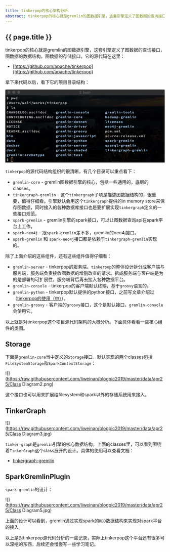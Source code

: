 ```yaml
---
title: tinkerpop的核心架构分析
abstract: tinkerpop的核心就是gremlin的图数据引擎，这套引擎定义了图数据的查询接口，图数据的数据结构，图数据的存储接口。
---
```


## {{ page.title }}

tinkerpop的核心就是gremlin的图数据引擎，这套引擎定义了图数据的查询接口，图数据的数据结构，图数据的存储接口。它的源代码在这里：

* [https://github.com/apache/tinkerpop](https://github.com/apache/tinkerpop) 

拿下来代码以后，看下它的项目目录结构：

![](https://raw.githubusercontent.com/liweinan/blogpic2019/master/data/apr25/79959A22-9C69-4EDD-B2C6-C6DC8326FA0A.png)

`tinkerpop`的源代码结构组织的很清晰，有几个目录可以重点看下：

* `gremlin-core` - gremlin图数据引擎的核心，包括一些通用的，底层的classes。
* `tinkergraph-gremlin` - 这个`tinkergraph`子项是描述图数据结构的，很重要，值得仔细看。引擎默认会用这个`tinkergraph`提供的in memory store来保存图数据，同时接入的各种数据库接口也是要扩展实现`tinkergraph`定义的一些接口规范。
* `spark-gremlin` - gremlin引擎的spark接口，可以让图数据查询api在spark平台上工作。
* `spark-neo4j` - 跟`spark-gremlin`差不多，gremlin的neo4j接口。
* `spark-gremlin` 和 `spark-neo4j`接口都是依赖于`tinkergraph-gremlin`实现的。

除了上面介绍的这些组件，还有这些组件值得仔细看：

* `gremlin-server` - tinkerpop的服务端。`tinkerpop`的整体设计拆分成客户端与服务端，服务端负责接收图数据的增删改查的请求。拆成服务端与客户端是为的是部署的可扩展性，服务端背后再去接入各种数据平台。
* `gremlin-console` - tinkerpop的客户端默认终端，基于`groovy`语言的。
* `gremlin-python` - tinkerpop默认提供的python接口，之前写文章介绍过（[tinkerpop的使用（中）](http://weinan.io/2019/04/04/tinkerpop.html)）。
* `gremlin-groovy` - 客户端的`groovy`接口，这个是默认接口，`gremlin-console`会使用它。

以上就是对tinkerpop这个项目源代码架构的大概分析。下面具体看看一些核心组件的类图。

## Storage

下面是`gremlin-core`当中定义的`Storage`接口。默认实现的两个classes包括`FileSystemStorage`和`SparkContextStorage`：

![](https://raw.githubusercontent.com/liweinan/blogpic2019/master/data/apr25/Class Diagram2.png)

这个接口也可以用来扩展给filesystem和spark以外的存储系统用来接入。

## TinkerGraph

![](https://raw.githubusercontent.com/liweinan/blogpic2019/master/data/apr25/Class Diagram3.jpg)

`tinker-graph`是`gremlin`引擎的核心数据结构。上面的classes里，可以看到围绕着`TinkerGraph`这个class展开的设计。具体的使用可以查看文档：

* [tinkergraph-gremlin](http://tinkerpop.apache.org/docs/current/reference/#tinkergraph-gremlin)

## SparkGremlinPlugin

`spark-gremlin`的设计：

![](https://raw.githubusercontent.com/liweinan/blogpic2019/master/data/apr25/Class Diagram5.jpg)

上面的设计可以看到，gremlin通过实现spark的`RDD`数据结构来实现对spark平台的接入。

以上是对tinkerpop源代码分析的一些记录，实际上tinkerpop这个平台还有很多可以深挖的东西，后续还会慢慢写一些学习笔记。




